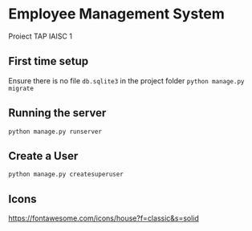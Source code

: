# Employee Management System

Proiect TAP IAISC 1
## First time setup
Ensure there is no file `db.sqlite3` in the project folder
`python manage.py migrate`


## Running the server

`python manage.py runserver`

## Create a User

`python manage.py createsuperuser`

## Icons

https://fontawesome.com/icons/house?f=classic&s=solid